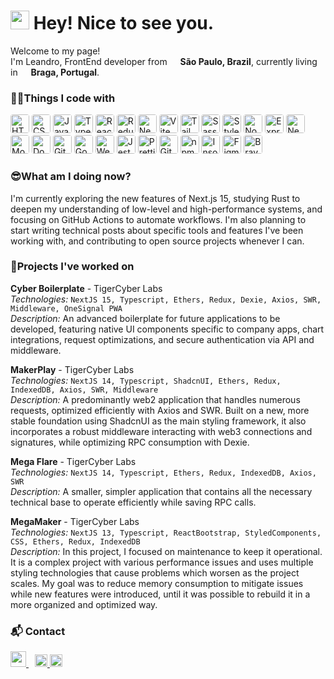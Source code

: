 <h1><img src="https://emojis.slackmojis.com/emojis/images/1531849430/4246/blob-sunglasses.gif?1531849430" width="30"/> Hey! Nice to see you.</h1>

<p>Welcome to my page! </br> I'm Leandro, FrontEnd developer from <img src="https://cdn-icons-png.flaticon.com/512/197/197386.png" width="13"/> <b>São Paulo, Brazil</b>, currently living in <img src="https://cdn-icons-png.flaticon.com/512/197/197463.png" width="13"/> <b>Braga, Portugal</b>. </p>
<h3>👨‍💻Things I code with</h3>
<p>
<img alt="HTML5" height="30" style="border-radius:4px" src="https://img.shields.io/badge/-HTML5-E34F26?style=flat-square&logo=html5&logoColor=white" />
<img alt="CSS3" height="30" style="border-radius:4px" src="https://img.shields.io/badge/-CSS3-1572B6?style=flat-square&logo=css3&logoColor=white" />
<img alt="JavaScript" height="30" style="border-radius:4px" src="https://img.shields.io/badge/-JavaScript-F7DF1E?style=flat-square&logo=javascript&logoColor=black" />
<img alt="TypeScript" height="30" style="border-radius:4px" src="https://img.shields.io/badge/-TypeScript-007ACC?style=flat-square&logo=typescript&logoColor=white" />

<img alt="React" height="30" style="border-radius:4px" src="https://img.shields.io/badge/-React-45b8d8?style=flat-square&logo=react&logoColor=white" />
<img alt="Redux" height="30" style="border-radius:4px" src="https://img.shields.io/badge/-Redux-764ABC?style=flat-square&logo=redux&logoColor=white" />
<img alt="Next.js" height="30" style="border-radius:4px" src="https://img.shields.io/badge/-Next.js-000000?style=flat-square&logo=next.js&logoColor=white" />
<img alt="Vite" height="30" style="border-radius:4px" src="https://img.shields.io/badge/-Vite-646CFF?style=flat-square&logo=vite&logoColor=white" />
<img alt="TailwindCSS" height="30" style="border-radius:4px" src="https://img.shields.io/badge/-Tailwind_CSS-06B6D4?style=flat-square&logo=tailwindcss&logoColor=white" />
<img alt="Sass" height="30" style="border-radius:4px" src="https://img.shields.io/badge/-Sass-CC6699?style=flat-square&logo=sass&logoColor=white" />
<img alt="Styled Components" height="30" style="border-radius:4px" src="https://img.shields.io/badge/-Styled_Components-db7092?style=flat-square&logo=styled-components&logoColor=white" />

<img alt="Node.js" height="30" style="border-radius:4px" src="https://img.shields.io/badge/-Nodejs-43853d?style=flat-square&logo=node.js&logoColor=white" />
<img alt="Express" height="30" style="border-radius:4px" src="https://img.shields.io/badge/-Express-000000?style=flat-square&logo=express&logoColor=white" />
<img alt="NestJs" height="30" style="border-radius:4px" src="https://img.shields.io/badge/-NestJs-ea2845?style=flat-square&logo=nestjs&logoColor=white" />

<img alt="MongoDB" height="30" style="border-radius:4px" src="https://img.shields.io/badge/-MongoDB-13aa52?style=flat-square&logo=mongodb&logoColor=white" />

<img alt="Docker" height="30" style="border-radius:4px" src="https://img.shields.io/badge/-Docker-46a2f1?style=flat-square&logo=docker&logoColor=white" />
<img alt="Github Actions" height="30" style="border-radius:4px" src="https://img.shields.io/badge/-Github_Actions-2088FF?style=flat-square&logo=github-actions&logoColor=white" />
<img alt="Google Cloud Platform" height="30" style="border-radius:4px" src="https://img.shields.io/badge/-Google_Cloud_Platform-1a73e8?style=flat-square&logo=google-cloud&logoColor=white" />
<img alt="Webpack" height="30" style="border-radius:4px" src="https://img.shields.io/badge/-Webpack-8DD6F9?style=flat-square&logo=webpack&logoColor=white" />

<img alt="Jest" height="30" style="border-radius:4px" src="https://img.shields.io/badge/-Jest-C21325?style=flat-square&logo=jest&logoColor=white" />
<img alt="Prettier" height="30" style="border-radius:4px" src="https://img.shields.io/badge/-Prettier-F7B93E?style=flat-square&logo=prettier&logoColor=white" />

<img alt="Git" height="30" style="border-radius:4px" src="https://img.shields.io/badge/-Git-F05032?style=flat-square&logo=git&logoColor=white" />
<img alt="npm" height="30" style="border-radius:4px" src="https://img.shields.io/badge/-NPM-CB3837?style=flat-square&logo=npm&logoColor=white" />
<img alt="Insomnia" height="30" style="border-radius:4px" src="https://img.shields.io/badge/-Insomnia-5849BE?style=flat-square&logo=insomnia&logoColor=white" />
<img alt="Figma" height="30" style="border-radius:4px" src="https://img.shields.io/badge/-Figma-F24E1E?style=flat-square&logo=figma&logoColor=white" />
<img alt="Brave Browser" height="30" style="border-radius:4px" src="https://img.shields.io/badge/-Brave_Browser-FB542B?style=flat-square&logo=brave&logoColor=white" />
</p>

<h3>😎What am I doing now?</h3>

I'm currently exploring the new features of Next.js 15, studying Rust to deepen my understanding of low-level and high-performance systems, and focusing on GitHub Actions to automate workflows. I'm also planning to start writing technical posts about specific tools and features I've been working with, and contributing to open source projects whenever I can.

<h3>💼Projects I've worked on</h3>

**Cyber Boilerplate** - TigerCyber Labs  
_Technologies:_ `NextJS 15, Typescript, Ethers, Redux, Dexie, Axios, SWR, Middleware, OneSignal PWA`  
_Description:_ An advanced boilerplate for future applications to be developed, featuring native UI components specific to company apps, chart integrations, request optimizations, and secure authentication via API and middleware.

**MakerPlay** - TigerCyber Labs  
_Technologies:_ `NextJS 14, Typescript, ShadcnUI, Ethers, Redux, IndexedDB, Axios, SWR, Middleware`  
_Description:_ A predominantly web2 application that handles numerous requests, optimized efficiently with Axios and SWR. Built on a new, more stable foundation using ShadcnUI as the main styling framework, it also incorporates a robust middleware interacting with web3 connections and signatures, while optimizing RPC consumption with Dexie.  

**Mega Flare** - TigerCyber Labs  
_Technologies:_ `NextJS 14, Typescript, Ethers, Redux, IndexedDB, Axios, SWR`  
_Description:_ A smaller, simpler application that contains all the necessary technical base to operate efficiently while saving RPC calls.  

**MegaMaker** - TigerCyber Labs  
_Technologies:_ `NextJS 13, Typescript, ReactBootstrap, StyledComponents, CSS, Ethers, Redux, IndexedDB`  
_Description:_ In this project, I focused on maintenance to keep it operational. It is a complex project with various performance issues and uses multiple styling technologies that cause problems which worsen as the project scales. My goal was to reduce memory consumption to mitigate issues while new features were introduced, until it was possible to rebuild it in a more organized and optimized way.


<h3>📬 Contact</h3>
<a href="https://www.linkedin.com/in/ledevmacedo" target="_blank" style="margin-right: 10px;">
  <img src="https://emojis.slackmojis.com/emojis/images/1692024077/67489/linkedinlogo.gif?1692024077" width="25" />
</a>
<a href="mailto:leandro.smacedo@live.com" target="_blank">
  <img src="https://emojis.slackmojis.com/emojis/images/1643514128/870/mail.gif?1643514128" width="20" />
</a>
<a href="https://www.devmacedo.pt" target="_blank">
  <img src="https://emojis.slackmojis.com/emojis/images/1643515593/16128/computer.gif?1643515593" width="20" />
</a>

